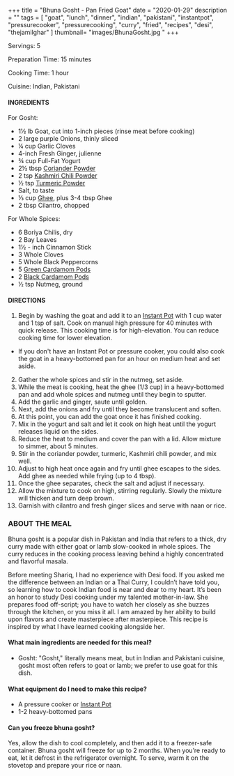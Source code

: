 +++
title = "Bhuna Gosht - Pan Fried Goat"
date = "2020-01-29"
description = ""
tags = [
    "goat",
    "lunch",
    "dinner",
    "indian",
    "pakistani",
    "instantpot",
    "pressurecooker",
    "pressurecooking",
    "curry",
    "fried",
    "recipes",
    "desi",
    "thejamilghar"
]
thumbnail= "images/BhunaGosht.jpg "
+++

Servings: 5 <!--more-->

Preparation Time: 15 minutes

Cooking Time: 1 hour 

Cuisine: Indian, Pakistani 

#### INGREDIENTS 

For Gosht: 

* 1½ lb Goat, cut into 1-inch pieces (rinse meat before cooking) 
* 2 large purple Onions, thinly sliced
* ¼ cup Garlic Cloves
* 4-inch Fresh Ginger, julienne
* ¾ cup Full-Fat Yogurt 
* 2½ tbsp [Coriander Powder](https://amzn.to/3tppHMD) 
* 2 tsp [Kashmiri Chili Powder](https://amzn.to/3jP2lMC)
* ½ tsp [Turmeric Powder](https://amzn.to/3cDPN7U)
* Salt, to taste
* ⅓ cup [Ghee](https://amzn.to/2ZkJkrW), plus 3-4 tbsp Ghee 
* 2 tbsp Cilantro, chopped

For Whole Spices:

* 6 Boriya Chilis, dry 
* 2 Bay Leaves
* 1½ - inch Cinnamon Stick
* 3 Whole Cloves
* 5 Whole Black Peppercorns
* 5 [Green Cardamom Pods](https://amzn.to/2Q95DQ9)
* 2 [Black Cardamom Pods](https://amzn.to/3vvGj77)
* ½ tsp Nutmeg, ground

#### DIRECTIONS 

1. Begin by washing the goat and add it to an [Instant Pot](https://amzn.to/3qfNYCZ) with 1 cup water and 1 tsp of salt. Cook on manual high pressure for 40 minutes with quick release. This cooking time is for high-elevation. You can reduce cooking time for lower elevation. 
- If you don't have an Instant Pot or pressure cooker, you could also cook the goat in a heavy-bottomed pan for an hour on medium heat and set aside.
2. Gather the whole spices and stir in the nutmeg, set aside.
3. While the meat is cooking, heat the ghee (1/3 cup) in a heavy-bottomed pan and add whole spices and nutmeg until they begin to sputter.
4. Add the garlic and ginger, saute until golden.
5. Next, add the onions and fry until they become translucent and soften. 
6. At this point, you can add the goat once it has finished cooking.
7. Mix in the yogurt and salt and let it cook on high heat until the yogurt releases liquid on the sides.
8. Reduce the heat to medium and cover the pan with a lid. Allow mixture to simmer, about 5 minutes.
9. Stir in the coriander powder, turmeric, Kashmiri chili powder, and mix well.
10. Adjust to high heat once again and fry until ghee escapes to the sides. Add ghee as needed while frying (up to 4 tbsp).
11. Once the ghee separates, check the salt and adjust if necessary.
12. Allow the mixture to cook on high, stirring regularly. Slowly the mixture will thicken and turn deep brown.
13. Garnish with cilantro and fresh ginger slices and serve with naan or rice. 

### ABOUT THE MEAL 

Bhuna gosht is a popular dish in Pakistan and India that refers to a thick, dry curry made with either goat or lamb slow-cooked in whole spices. The curry reduces in the cooking process leaving behind a highly concentrated and flavorful masala.  

Before meeting Shariq, I had no experience with Desi food. If you asked me the difference between an Indian or a Thai Curry, I couldn’t have told you, so learning how to cook Indian food is near and dear to my heart. It’s been an honor to study Desi cooking under my talented mother-in-law. She prepares food off-script; you have to watch her closely as she buzzes through the kitchen, or you miss it all. I am amazed by her ability to build upon flavors and create masterpiece after masterpiece. This recipe is inspired by what I have learned cooking alongside her.

#### What main ingredients are needed for this meal?

* Gosht: "Gosht," literally means meat, but in Indian and Pakistani cuisine, gosht most often refers to goat or lamb; we prefer to use goat for this dish. 

#### What equipment do I need to make this recipe?

* A pressure cooker or [Instant Pot](https://amzn.to/3vv0Usv)
* 1-2 heavy-bottomed pans 

#### Can you freeze bhuna gosht?

Yes, allow the dish to cool completely, and then add it to a freezer-safe container. Bhuna gosht will freeze for up to 2 months. When you’re ready to eat, let it defrost in the refrigerator overnight. To serve, warm it on the stovetop and prepare your rice or naan. 
